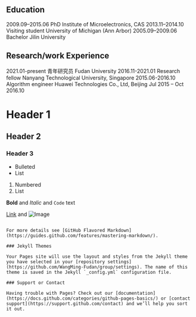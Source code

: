 ## Education
2009.09–2015.06   PhD   Institute of Microelectronics, CAS
2013.11–2014.10   Visiting student   University of Michigan (Ann Arbor)
2005.09–2009.06   Bachelor   Jilin University


## Research/work Experience
2021.01-present   青年研究员 Fudan University
2016.11-2021.01   Research fellow   Nanyang Technological University, Singapore
2015.06-2016.10   Algorithm engineer   Huawei Technologies Co., Ltd, Beijing
Jul 2015 – Oct 2016.10

# Header 1
## Header 2
### Header 3

- Bulleted
- List

1. Numbered
2. List

**Bold** and _Italic_ and `Code` text

[Link](url) and ![Image](src)
```

For more details see [GitHub Flavored Markdown](https://guides.github.com/features/mastering-markdown/).

### Jekyll Themes

Your Pages site will use the layout and styles from the Jekyll theme you have selected in your [repository settings](https://github.com/WangMing-Fudan/group/settings). The name of this theme is saved in the Jekyll `_config.yml` configuration file.

### Support or Contact

Having trouble with Pages? Check out our [documentation](https://docs.github.com/categories/github-pages-basics/) or [contact support](https://support.github.com/contact) and we’ll help you sort it out.
